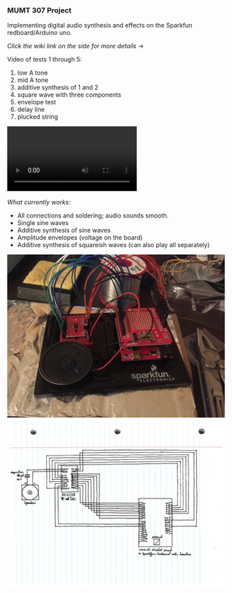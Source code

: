 ### MUMT 307 Project

Implementing digital audio synthesis and effects on the Sparkfun redboard/Arduino uno.

*Click the wiki link on the side for more details ->* 

Video of tests 1 through 5:
1. low A tone
2. mid A tone
3. additive synthesis of 1 and 2
4. square wave with three components
5. envelope test
6. delay line
7. plucked string

![Video test 1](https://www.dropbox.com/s/2ow44ef8rfm5xin/tests_1-5.mov?dl=0)

*What currently works:*
* All connections and soldering; audio sounds smooth.
* Single sine waves
* Additive synthesis of sine waves
* Amplitude envelopes (voltage on the board)
* Additive synthesis of squareish waves (can also play all separately)

![Photo of hardware](https://github.com/valerie-sd/mumt307project/blob/d01c53bd3534bc7d7c8da65a4aae46e7ae60ceae/photos/IMG_3192.JPG)
![Schematic diagram](https://raw.githubusercontent.com/valerie-sd/mumt307project/master/docs/schematic_diagram.png)
